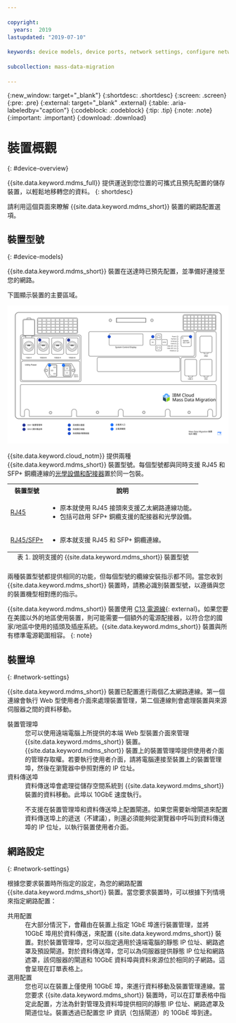 ```yaml
---

copyright:
  years:  2019
lastupdated: "2019-07-10"

keywords: device models, device ports, network settings, configure network  

subcollection: mass-data-migration

---
```


{:new_window: target="_blank"}
{:shortdesc: .shortdesc}
{:screen: .screen}
{:pre: .pre}
{:external: target="_blank" .external}
{:table: .aria-labeledby="caption"}
{:codeblock: .codeblock}
{:tip: .tip}
{:note: .note}
{:important: .important}
{:download: .download}

# 裝置概觀
{: #device-overview}

{{site.data.keyword.mdms_full}} 提供運送到您位置的可攜式且預先配置的儲存裝置，以輕鬆地移轉您的資料。
{: shortdesc}

請利用這個頁面來瞭解 {{site.data.keyword.mdms_short}} 裝置的網路配置選項。

## 裝置型號
{: #device-models}

{{site.data.keyword.mdms_short}} 裝置在送達時已預先配置，並準備好連接至您的網路。 

下圖顯示裝置的主要區域。

<a href="https://{DomainName}/docs/api/content/mass-data-migration/images/mdms-device-rj45.svg">
  <img src="images/mdms-device-rj45.svg" alt="Mass Data Migration 裝置的由上而下視圖">
</a>

{{site.data.keyword.cloud_notm}} 提供兩種 {{site.data.keyword.mdms_short}} 裝置型號。每個型號都與同時支援 RJ45 和 SFP+ 銅纜連線的[光學設備和配接器](/docs/infrastructure/mass-data-migration?topic=mass-data-migration-inventory-checklists)置於同一包裝。 

<table>
  <tr>
    <th>裝置型號</th>
    <th>說明</th>
  </tr>
  <tr>
    <td><p><a href="/docs/infrastructure/mass-data-migration?topic=mass-data-migration-connect-device#set-up-RJ45-model">RJ45</a></p></td>
    <td>
      <ul>
        <li>原本就使用 RJ45 接頭來支援乙太網路連線功能。</li>
        <li>包括可啟用 SFP+ 銅纜支援的配接器和光學設備。</li>
      </ul>
    </td>
  </tr>
  <tr>
    <td><p><a href="/docs/infrastructure/mass-data-migration?topic=mass-data-migration-connect-device#set-up-SFP+-model">RJ45/SFP+</a></p></td>
    <td>
      <ul>
        <li>原本就支援 RJ45 和 SFP+ 銅纜連線。</li>
      </ul>
    </td>
  </tr>
  <caption style="caption-side:bottom;">表 1. 說明支援的 {{site.data.keyword.mdms_short}} 裝置型號</caption>
</table>

兩種裝置型號都提供相同的功能，但每個型號的纜線安裝指示都不同。當您收到 {{site.data.keyword.mdms_short}} 裝置時，請務必識別裝置型號，以遵循與您的裝置機型相對應的指示。  

{{site.data.keyword.mdms_short}} 裝置使用 [C13 電源線](https://en.wikipedia.org/wiki/IEC_60320){: external}。如果您要在美國以外的地區使用裝置，則可能需要一個額外的電源配接器，以符合您的國家/地區中使用的插頭及插座系統。{{site.data.keyword.mdms_short}} 裝置與所有標準電源範圍相容。
{: note}

## 裝置埠 
{: #network-settings}

{{site.data.keyword.mdms_short}} 裝置已配置進行兩個乙太網路連線。第一個連線會執行 Web 型使用者介面來處理裝置管理，第二個連線則會處理裝置與來源伺服器之間的資料移動。

<dl>
    <dt>裝置管理埠</dt>
        <dd>您可以使用遠端電腦上所提供的本端 Web 型裝置介面來管理 {{site.data.keyword.mdms_short}} 裝置。{{site.data.keyword.mdms_short}} 裝置上的裝置管理埠提供使用者介面的管理存取權。若要執行使用者介面，請將電腦連接至裝置上的裝置管理埠，然後在瀏覽器中參照對應的 IP 位址。</dd>
    <dt>資料傳送埠</dt>
        <dd>資料傳送埠會處理從儲存空間系統到 {{site.data.keyword.mdms_short}} 裝置的資料移動。此埠以 10GbE 速度執行。</dd>
        <dd><p class="note">不支援在裝置管理埠和資料傳送埠上配置閘道。如果您需要新增閘道來配置資料傳送埠上的遞送（不建議），則還必須能夠從瀏覽器中呼叫到資料傳送埠的 IP 位址，以執行裝置使用者介面。</p></dd>
</dl>

## 網路設定
{: #network-settings}

根據您要求裝置時所指定的設定，為您的網路配置 {{site.data.keyword.mdms_short}} 裝置。當您要求裝置時，可以根據下列情境來指定網路配置：

<dl>
    <dt>共用配置</dt>
        <dd>在大部分情況下，會藉由在裝置上指定 1GbE 埠進行裝置管理，並將 10GbE 埠用於資料傳送，來配置 {{site.data.keyword.mdms_short}} 裝置。對於裝置管理埠，您可以指定適用於遠端電腦的靜態 IP 位址、網路遮罩及預設閘道。對於資料傳送埠，您可以為伺服器提供靜態 IP 位址和網路遮罩，該伺服器的閘道和 10GbE 資料埠與資料來源位於相同的子網路。這會呈現在訂單表格上。</dd>
    <dt>選用配置</dt>
        <dd>您也可以在裝置上僅使用 10GbE 埠，來進行資料移動及裝置管理連線。當您要求 {{site.data.keyword.mdms_short}} 裝置時，可以在訂單表格中指定此配置，方法為針對管理及資料埠提供相同的靜態 IP 位址、網路遮罩及閘道位址。裝置透過已配置您 IP 資訊（包括閘道）的 10GbE 埠到達。</dd>
</dl>
